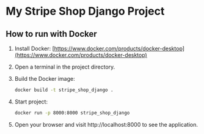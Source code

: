 # My Stripe Shop Django Project

## How to run with Docker

1. Install Docker: [https://www.docker.com/products/docker-desktop](https://www.docker.com/products/docker-desktop)

2. Open a terminal in the project directory.

3. Build the Docker image:
   ```bash
   docker build -t stripe_shop_django .

4. Start project:
    ```bash
    docker run -p 8000:8000 stripe_shop_django

5. Open your browser and visit http://localhost:8000 to see the application.